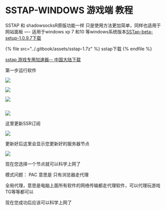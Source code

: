 # SSTAP-WINDOWS 游戏端 教程

SSTAP 和 shadowsocksR原版功能一样 只是使用方法更加简单，同样也适用于网站面板 —- 适用于windows xp 7 和10 等windows系统版本[SSTap-beta-setup-1.0.9.7](http://www.shenlejiang.xyz/wp-content/uploads/2019/05/SSTap-beta-setup-1.0.9.7.zip)[下载](http://www.shenlejiang.xyz/wp-content/uploads/2019/05/SSTap-beta-setup-1.0.9.7.zip)

{% file src="../.gitbook/assets/sstap-1.7z" %}
sstap下载
{% endfile %}

[sstap 游戏专用加速器-- 中国大陆下载](http://jc.muyiyun.top:276/SSTap-beta-setup-1.0.9.7.exe)



第一步运行软件

![](http://www.shenlejiang.xyz/wp-content/uploads/2019/05/sstap001.png)



![](http://www.shenlejiang.xyz/wp-content/uploads/2019/05/sstap002.png)

![](http://www.shenlejiang.xyz/wp-content/uploads/2019/05/sstap003.png)

<img src="http://www.shenlejiang.xyz/wp-content/uploads/2019/05/sstap005.png" alt="" data-size="original">

![](http://www.shenlejiang.xyz/wp-content/uploads/2019/05/sstap004.png)

这里更新SSR订阅

![](http://www.shenlejiang.xyz/wp-content/uploads/2019/05/sstap006.png)

更新好后这里会显示您更新好的服务器节点

![](http://www.shenlejiang.xyz/wp-content/uploads/2019/05/sstap007.png)

现在您选择一个节点就可以科学上网了

模式问题： PAC 意思是 只有浏览器走代理

全局代理，意思是电脑上面所有软件的网络传输都走代理软件，可以代理玩游戏TG等等都可以

现在您成功后应该可以科学上网了
